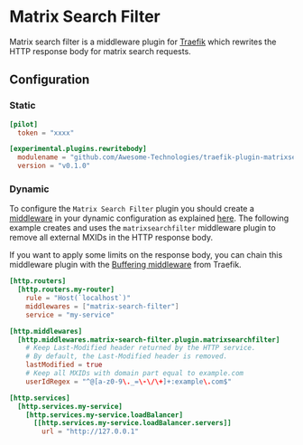 # Matrix Search Filter

Matrix search filter is a middleware plugin for [Traefik](https://github.com/traefik/traefik) which rewrites the HTTP response body for matrix search requests.

## Configuration

### Static

```toml
[pilot]
  token = "xxxx"

[experimental.plugins.rewritebody]
  modulename = "github.com/Awesome-Technologies/traefik-plugin-matrixsearchfilter"
  version = "v0.1.0"
```

### Dynamic

To configure the `Matrix Search Filter` plugin you should create a [middleware](https://doc.traefik.io/traefik/middlewares/overview/) in
your dynamic configuration as explained [here](https://doc.traefik.io/traefik/middlewares/overview/).
The following example creates and uses the `matrixsearchfilter` middleware plugin to remove all external MXIDs in the HTTP response body.

If you want to apply some limits on the response body, you can chain this middleware plugin with the [Buffering middleware](https://doc.traefik.io/traefik/middlewares/http/buffering/) from Traefik.

```toml
[http.routers]
  [http.routers.my-router]
    rule = "Host(`localhost`)"
    middlewares = ["matrix-search-filter"]
    service = "my-service"

[http.middlewares]
  [http.middlewares.matrix-search-filter.plugin.matrixsearchfilter]
    # Keep Last-Modified header returned by the HTTP service.
    # By default, the Last-Modified header is removed.
    lastModified = true
    # Keep all MXIDs with domain part equal to example.com
    userIdRegex = "^@[a-z0-9\._=\-\/\+]+:example\.com$"

[http.services]
  [http.services.my-service]
    [http.services.my-service.loadBalancer]
      [[http.services.my-service.loadBalancer.servers]]
        url = "http://127.0.0.1"
```
